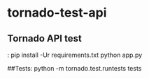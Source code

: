 # tornado-test-api

## Tornado API test

:
pip install -Ur requirements.txt
python app.py


##Tests:
python -m tornado.test.runtests tests


